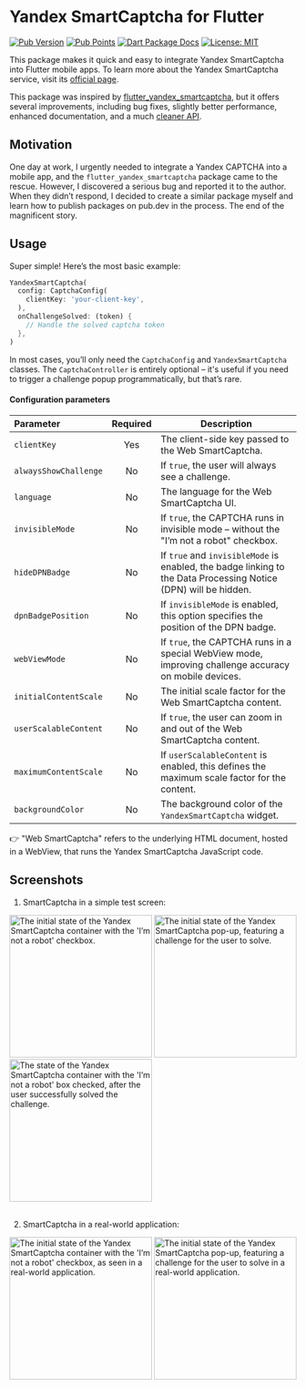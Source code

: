 # Yandex SmartCaptcha for Flutter

[![Pub Version](https://img.shields.io/pub/v/yandex_smart_captcha.svg?color=e97436)](https://pub.dev/packages/yandex_smart_captcha) [![Pub Points](https://img.shields.io/pub/points/yandex_smart_captcha.svg?color=53ab36)](https://pub.dev/packages/yandex_smart_captcha/score) [![Dart Package Docs](https://img.shields.io/badge/documentation-latest-blue.svg)](https://pub.dev/documentation/yandex_smart_captcha/latest) [![License: MIT](https://img.shields.io/badge/license-MIT-purple.svg)](https://opensource.org/licenses/MIT)

This package makes it quick and easy to integrate Yandex SmartCaptcha into Flutter mobile apps. To learn more about the Yandex SmartCaptcha service, visit its [official page](https://yandex.cloud/en/services/smartcaptcha).

This package was inspired by [flutter_yandex_smartcaptcha](https://pub.dev/packages/flutter_yandex_smartcaptcha), but it offers several improvements, including bug fixes, slightly better performance, enhanced documentation, and a much [cleaner API](https://pub.dev/documentation/yandex_smart_captcha/latest/yandex_smart_captcha).

## Motivation

One day at work, I urgently needed to integrate a Yandex CAPTCHA into a mobile app, and the `flutter_yandex_smartcaptcha` package came to the rescue. However, I discovered a serious bug and reported it to the author. When they didn’t respond, I decided to create a similar package myself and learn how to publish packages on pub.dev in the process. The end of the magnificent story.


## Usage

Super simple! Here’s the most basic example:

```dart
YandexSmartCaptcha(
  config: CaptchaConfig(
    clientKey: 'your-client-key',
  ),
  onChallengeSolved: (token) {
    // Handle the solved captcha token
  },
)
```

In most cases, you’ll only need the `CaptchaConfig` and `YandexSmartCaptcha` classes. The `CaptchaController` is entirely optional – it's useful if you need to trigger a challenge popup programmatically, but that’s rare.

#### Configuration parameters
| Parameter | Required | Description |
|:----------|:-----------:|-------------|
| `clientKey` | Yes | The client-side key passed to the Web SmartCaptcha. |
| `alwaysShowChallenge` | No | If `true`, the user will always see a challenge. |
| `language` | No | The language for the Web SmartCaptcha UI. |
| `invisibleMode` | No | If `true`, the CAPTCHA runs in invisible mode – without the "I’m not a robot" checkbox. |
| `hideDPNBadge` | No | If `true` and `invisibleMode` is enabled, the badge linking to the Data Processing Notice (DPN) will be hidden. |
| `dpnBadgePosition` | No | If `invisibleMode` is enabled, this option specifies the position of the DPN badge. |
| `webViewMode` | No | If `true`, the CAPTCHA runs in a special WebView mode, improving challenge accuracy on mobile devices. |
| `initialContentScale` | No | The initial scale factor for the Web SmartCaptcha content. |
| `userScalableContent` | No | If `true`, the user can zoom in and out of the Web SmartCaptcha content. |
| `maximumContentScale` | No | If `userScalableContent` is enabled, this defines the maximum scale factor for the content. |
| `backgroundColor` | No | The background color of the `YandexSmartCaptcha` widget. |

👉 "Web SmartCaptcha" refers to the underlying HTML document, hosted in a WebView, that runs the Yandex SmartCaptcha JavaScript code.


## Screenshots

1. SmartCaptcha in a simple test screen:

<div>
  <img
    src="https://raw.githubusercontent.com/yom-ko/yandex_smart_captcha/refs/heads/main/assets/images/screen_1.webp"
    alt="The initial state of the Yandex SmartCaptcha container with the 'I’m not a robot' checkbox."
    width="250">
  <img
    src="https://raw.githubusercontent.com/yom-ko/yandex_smart_captcha/refs/heads/main/assets/images/screen_2.webp"
    alt="The initial state of the Yandex SmartCaptcha pop-up, featuring a challenge for the user to solve."
    width="250">
  <img
    src="https://raw.githubusercontent.com/yom-ko/yandex_smart_captcha/refs/heads/main/assets/images/screen_3.webp"
    alt="The state of the Yandex SmartCaptcha container with the 'I’m not a robot' box checked, after the user successfully solved the challenge."
    width="250">
</div><br/>

2. SmartCaptcha in a real-world application:

<div>
  <img
    src="https://raw.githubusercontent.com/yom-ko/yandex_smart_captcha/refs/heads/main/assets/images/screen_laz_1.webp"
    alt="The initial state of the Yandex SmartCaptcha container with the 'I’m not a robot' checkbox, as seen in a real-world application."
    width="250">
  <img
    src="https://raw.githubusercontent.com/yom-ko/yandex_smart_captcha/refs/heads/main/assets/images/screen_laz_2.webp"
    alt="The initial state of the Yandex SmartCaptcha pop-up, featuring a challenge for the user to solve in a real-world application."
    width="250">
</div>
